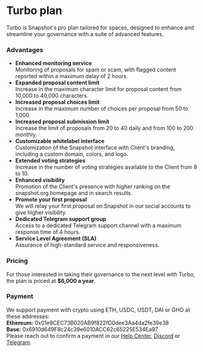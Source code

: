 # Turbo plan

Turbo is Snapshot's pro plan tailored for spaces, designed to enhance and streamline your governance with a suite of advanced features.

### Advantages

* **Enhanced monitoring service**\
  Monitoring of proposals for spam or scam, with flagged content reported within a maximum delay of 2 hours.
* **Expanded proposal content limit**\
  Increase in the maximum character limit for proposal content from 10,000 to 40,000 characters.
* **Increased proposal choices limit**\
  Increase in the maximum number of choices per proposal from 50 to 1,000.
* **Increased proposal submission limit**\
  Increase the limit of proposals from 20 to 40 daily and from 100 to 200 monthly.
* **Customizable whitelabel interface**\
  Customization of the Snapshot interface with Client's branding, including a custom domain, colors, and logo.
* **Extended voting strategies**\
  Increase in the number of voting strategies available to the Client from 8 to 10.
* **Enhanced visibility**\
  Promotion of the Client's presence with higher ranking on the snapshot.org homepage and in search results.
* **Promote your first proposal**\
  We will relay your first proposal on Snapshot in our social accounts to give higher visibility.
* **Dedicated Telegram support group**\
  Access to a dedicated Telegram support channel with a maximum response time of 4 hours.
* **Service Level Agreement (SLA)**\
  Assurance of high-standard service and responsiveness.

### Pricing

For those interested in taking their governance to the next level with Turbo, the plan is priced at **$6,000 a year**.&#x20;

### Payment

We support payment with crypto using ETH, USDC, USDT, DAI or GHO at these addresses:\
**Ethereum:** 0x01e8CEC73B020AB9f822fD0dee3Aa4da2fe39e38\
**Base:** 0x6910d649F8c24c39e6010ACC62c65225E534Ea97\
Please reach out to confirm a payment in our [Help Center](https://help.snapshot.org/en/), [Discord](https://discord.snapshot.org) or [Telegram](https://t.me/bonustrack).

